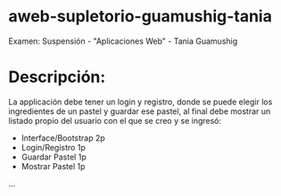 # aweb-supletorio-guamushig-tania
Examen: Suspensión - "Aplicaciones Web" - Tania Guamushig

# Descripción:

La applicación debe tener un login y registro, donde se puede elegir los ingredientes de un pastel y guardar ese pastel, al final debe mostrar un listado propio del usuario con el que se creo y se ingresó:

* Interface/Bootstrap      2p
* Login/Registro           1p
* Guardar Pastel           1p
* Mostrar Pastel           1p

...